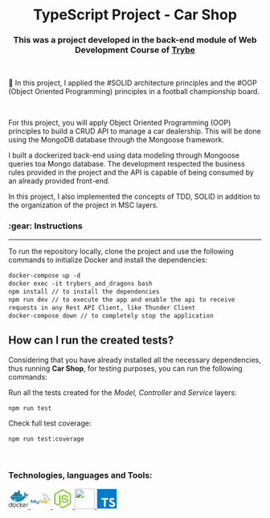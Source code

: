 <h1 align="center">TypeScript Project - Car Shop</h1>
<h3 align="center">This was a project developed in the back-end module of Web Development Course of <a href=https://www.betrybe.com>Trybe</a></h3>
<br>

🔭 In this project, I applied the #SOLID architecture principles and the #OOP (Object Oriented Programming) principles in a football championship board.

</br>

For this project, you will apply Object Oriented Programming (OOP) principles to build a CRUD API to manage a car dealership. This will be done using the MongoDB database through the Mongoose framework.

I built a dockerized back-end using data modeling through Mongoose queries toa Mongo database. The development respected the business rules provided in the project and the API is capable of being consumed by an already provided front-end.

In this project, I also implemented the concepts of TDD, SOLID in addition to the organization of the project in MSC layers.

<h3>:gear: Instructions</h3>

------------

<p>To run the repository locally, clone the project and use the following commands to initialize Docker and install the dependencies:</p>

````
docker-compose up -d
docker exec -it trybers_and_dragons bash
npm install // to install the dependencies
npm run dev // to execute the app and enable the api to receive requests in any Rest API Client, like Thunder Client
docker-compose down // to completely stop the application
````

## How can I run the created tests?
Considering that you have already installed all the necessary dependencies, thus running **Car Shop**, for testing purposes, you can run the following commands:

Run all the tests created for the *Model, Controller* and *Service* layers:
```bash
npm run test
```

Check full test coverage:
```bash
npm run test:coverage
```


</br>

<h3 align="left">Technologies, languages and Tools:</h3>
<p align="left"> 
<a href="https://www.docker.com/" target="_blank" rel="noreferrer"> <img src="https://raw.githubusercontent.com/devicons/devicon/master/icons/docker/docker-original-wordmark.svg" alt="docker" width="40" height="40"/> 
</a> 
<a href="https://www.mysql.com/" target="_blank" rel="noreferrer"> <img src="https://raw.githubusercontent.com/devicons/devicon/master/icons/mysql/mysql-original-wordmark.svg" alt="mysql" width="40" height="40"/> 
</a> 
<a href="https://https://nodejs.org/en/" target="_blank" rel="noreferrer"> <img src="https://raw.githubusercontent.com/devicons/devicon/1119b9f84c0290e0f0b38982099a2bd027a48bf1/icons/nodejs/nodejs-original.svg" width="40" height="40"/> </a>
<a href="https://jwt.io/" target="_blank" rel="noreferrer"> <img src="https://jwt.io/img/pic_logo.svg" width="40" height="40"/> 
</a>
<a href="https://www.typescriptlang.org/" target="_blank" rel="noreferrer"> <img src="https://github.com/devicons/devicon/blob/master/icons/typescript/typescript-original.svg" width="40" height="40"/> 
</a> 
</p>


